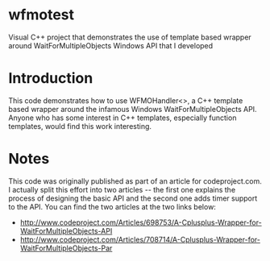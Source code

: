 # wfmotest
Visual C++ project that demonstrates the use of template based wrapper around WaitForMultipleObjects Windows API that I developed

# Introduction
This code demonstrates how to use WFMOHandler<>, a C++ template based wrapper around the infamous Windows 
WaitForMultipleObjects API. Anyone who has some interest in C++ templates, especially function templates, would find this
work interesting.

# Notes
This code was originally published as part of an article for codeproject.com. I actually split this effort into two articles -- the first one explains the process of designing the basic API and the second one adds timer support to the API. You can find the two articles at the two links below:
 - http://www.codeproject.com/Articles/698753/A-Cplusplus-Wrapper-for-WaitForMultipleObjects-API
 - http://www.codeproject.com/Articles/708714/A-Cplusplus-Wrapper-for-WaitForMultipleObjects-Par

